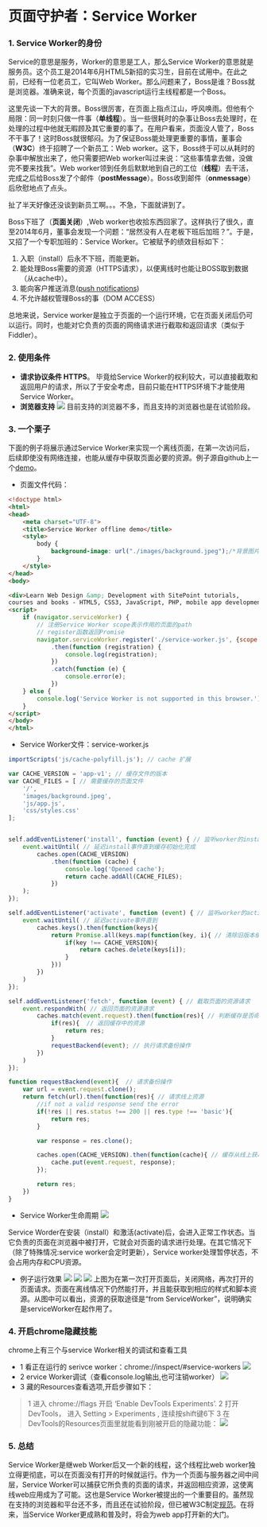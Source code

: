 <!--TAG javascript;service worker /TAG-->
<!--DESC service worker 简介 /DESC-->
# 页面守护者：Service Worker

### 1. Service Worker的身份
Service的意思是服务，Worker的意思是工人，那么Service Worker的意思就是服务员。这个员工是2014年6月HTML5新招的实习生，目前在试用中。在此之前，已经有一位老员工，它叫Web Worker。那么问题来了，Boss是谁？Boss就是浏览器。准确来说，每个页面的javascript运行主线程都是一个Boss。

这里先谈一下大的背景。Boss很厉害，在页面上指点江山，呼风唤雨。但他有个局限：同一时刻只做一件事（**单线程**）。当一些很耗时的杂事让Boss去处理时，在处理的过程中他就无暇顾及其它重要的事了。在用户看来，页面没人管了，Boss不干事了！这时Boss就很郁闷。为了保证Boss能处理更重要的事情，董事会（**W3C**）终于招聘了一个新员工：Web worker。这下，Boss终于可以从耗时的杂事中解放出来了，他只需要把Web worker叫过来说：“这些事情拿去做，没做完不要来找我”。Web worker领到任务后默默地到自己的工位（**线程**）去干活，完成之后给Boss发了个邮件（**postMessage**）。Boss收到邮件（**onmessage**）后欣慰地点了点头。

扯了半天好像还没谈到新员工啊。。。不急，下面就讲到了。

  Boss下班了（**页面关闭**）,Web worker也收拾东西回家了。这样执行了很久，直至2014年6月，董事会发现一个问题：“居然没有人在老板下班后加班？”。于是，又招了一个专职加班的：Service Worker。它被赋予的绩效目标如下：
  1. 入职（install）后永不下班，而能更新。
  2. 能处理Boss需要的资源（HTTPS请求），以便离线时也能让BOSS取到数据（从cache中）。
  3. 能向客户推送消息([push notifications](https://developers.google.com/web/updates/2015/03/push-notifications-on-the-open-web))
  4. 不允许越权管理Boss的事（DOM ACCESS）

总地来说，Service worker是独立于页面的一个运行环境，它在页面关闭后仍可以运行。同时，也能对它负责的页面的网络请求进行截取和返回请求（类似于Fiddler）。

### 2.  使用条件
* **请求协议条件 HTTPS**。
毕竟给Service Worker的权利较大，可以直接截取和返回用户的请求，所以了于安全考虑，目前只能在HTTPS环境下才能使用Service Worker。
* **浏览器支持**
![](http://7tszky.com1.z0.glb.clouddn.com/FojkDD5GjXj0DFQVx_YWvHXrcTcs)
目前支持的浏览器不多，而且支持的浏览器也是在试验阶段。
### 3. 一个栗子
下面的例子将展示通过Service Worker来实现一个离线页面，在第一次访问后，后续即使没有网络连接，也能从缓存中获取页面必要的资源。例子源自github上一个[demo](https://github.com/sitepoint-editors/serviceworker-offline-demo)。
* 页面文件代码：

``` html
<!doctype html>
<html>
<head>
    <meta charset="UTF-8">
    <title>Service Worker offline demo</title>
    <style>
    	body {
        	background-image: url("./images/background.jpeg");/*背景图片*/
        }
    </style>
</head>
<body>

<div>Learn Web Design &amp; Development with SitePoint tutorials,
courses and books - HTML5, CSS3, JavaScript, PHP, mobile app development, Responsive Web Design</div>
<script>
    if (navigator.serviceWorker) {
    	// 注册Service Worker scope表示作用的页面的path
        // register函数返回Promise
        navigator.serviceWorker.register('./service-worker.js', {scope: './'})
            .then(function (registration) {
                console.log(registration);
            })
            .catch(function (e) {
                console.error(e);
            })
    } else {
        console.log('Service Worker is not supported in this browser.')
    }
</script>
</body>
</html>
```

* Service Worker文件：service-worker.js

``` javascript
importScripts('js/cache-polyfill.js'); // cache 扩展

var CACHE_VERSION = 'app-v1'; // 缓存文件的版本
var CACHE_FILES = [ // 需要缓存的页面文件
    '/',
    'images/background.jpeg',
    'js/app.js',
    'css/styles.css'
];


self.addEventListener('install', function (event) { // 监听worker的install事件
    event.waitUntil( // 延迟install事件直到缓存初始化完成
        caches.open(CACHE_VERSION)
            .then(function (cache) {
                console.log('Opened cache');
                return cache.addAll(CACHE_FILES);
            })
    );
});

self.addEventListener('activate', function (event) { // 监听worker的activate事件
    event.waitUntil( // 延迟activate事件直到
        caches.keys().then(function(keys){
            return Promise.all(keys.map(function(key, i){ // 清除旧版本缓存
                if(key !== CACHE_VERSION){
                    return caches.delete(keys[i]);
                }
            }))
        })
    )
});

self.addEventListener('fetch', function (event) { // 截取页面的资源请求
    event.respondWith( // 返回页面的资源请求
        caches.match(event.request).then(function(res){ // 判断缓存是否命中
            if(res){  // 返回缓存中的资源
                return res;
            }
            requestBackend(event); // 执行请求备份操作
        })
    )
});

function requestBackend(event){  // 请求备份操作
    var url = event.request.clone();
    return fetch(url).then(function(res){ // 请求线上资源
        //if not a valid response send the error
        if(!res || res.status !== 200 || res.type !== 'basic'){
            return res;
        }

        var response = res.clone();

        caches.open(CACHE_VERSION).then(function(cache){ // 缓存从线上获取的资源
            cache.put(event.request, response);
        });

        return res;
    })
}
```
 * Service Worker生命周期
 ![](http://7tszky.com1.z0.glb.clouddn.com/FnDKaEExj8-US06Q9FqlBBLqx0jz)

 Service Worder在安装（install）和激活(activate)后，会进入正常工作状态。当它负责的页面在浏览器中被打开，它就会对页面的请求进行处理。在其它情况下（除了特殊情况:service worker会定时更新），Service worker处理暂停状态，不会占用内存和CPU资源。

 * 例子运行效果
 ![](http://7tszky.com1.z0.glb.clouddn.com/Fm2n79RxYtAwYqkhLcyNoGBMffYe)
 ![](http://7tszky.com1.z0.glb.clouddn.com/Fq1-gd-lUighGSDteJbJfmE_3mo_)
 ![](http://7tszky.com1.z0.glb.clouddn.com/FkF9Dym12_JUHQZmGnM35SDXboPi)
 上图为在第一次打开页面后，关闭网络，再次打开的页面请求。页面在离线情况下仍然能打开，并且能获取到相应的样式和脚本资源。从图中可以看出，资源的获取途径是“from ServiceWorker”，说明确实是serviceWorker在起作用了。


### 4. 开启chrome隐藏技能
chrome上有三个与service Worker相关的调试和查看工具
* 1 看正在运行的 serivce worker：chrome://inspect/#service-workers
![](http://7tszky.com1.z0.glb.clouddn.com/FjlWGBb8zetbGfbCK3WBniEcceDv)
* 2 ervice Worker调试（查看console.log输出,也可注销worker）
![](http://7tszky.com1.z0.glb.clouddn.com/FlLbyUJtqTE1hQ9_w-4IDTSZzPkd)
* 3 藏的Resources查看选项,开启步骤如下：
>1 进入 chrome://flags 开启 ‘Enable DevTools Experiments’.
>2 打开DevTools， 进入 Setting > Experiments , 连续按shift键6下
>3 在DevTools的Resources页面里就能看到刚被开启的隐藏功能：
>![](http://7tszky.com1.z0.glb.clouddn.com/FqO-kjCeKS5y--L46UP-47rNpm4F)

### 5. 总结
Service Worker是继web Worker后又一个新的线程，这个线程比web worker独立得更彻底，可以在页面没有打开的时候就运行。作为一个页面与服务器之间中间层，Service Worker可以捕获它所负责的页面的请求，并返回相应资源，这使离线web应用成为了可能。这也是Service Worker被提出的一个重要目的。虽然现在支持的浏览器和平台还不多，而且还在试验阶段，但已被W3C制定[规范](http://www.w3.org/TR/service-workers/)。在将来，当Service Worker更成熟和普及时，将会为web app打开新的大门。
